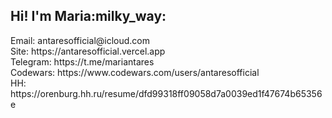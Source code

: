 <h2>Hi! I'm Maria:milky_way:</h2>
Email: antaresofficial@icloud.com
<br />
Site: https://antaresofficial.vercel.app
<br/>
Telegram: https://t.me/mariantares
<br />
Codewars: https://www.codewars.com/users/antaresofficial
<br />
HH: https://orenburg.hh.ru/resume/dfd99318ff09058d7a0039ed1f47674b65356e

